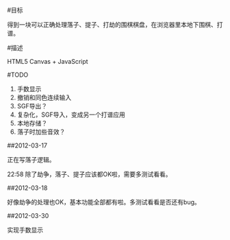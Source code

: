 #目标

得到一块可以正确处理落子、提子、打劫的围棋棋盘，在浏览器里本地下围棋、打谱。

#描述

HTML5 Canvas + JavaScript

#TODO

1. 手数显示
1. 撤销和同色连续输入
1. SGF导出？
1. 复杂化，SGF导入，变成另一个打谱应用
1. 本地存储？
1. 落子时加些音效？

##2012-03-17

正在写落子逻辑。

22:58 除了劫争，落子、提子应该都OK啦，需要多测试看看。

##2012-03-18

好像劫争的处理也OK，基本功能全部都有啦。多测试看看是否还有bug。

##2012-03-30

实现手数显示
